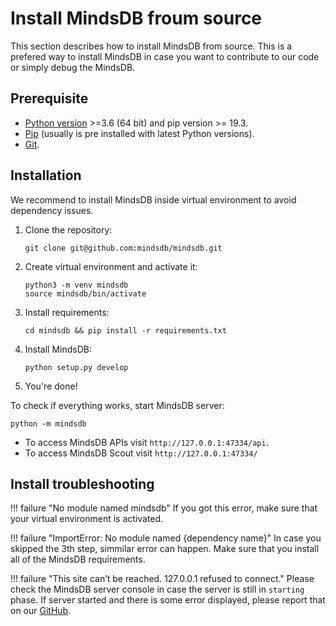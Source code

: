 # Install MindsDB froum source

This section describes how to install MindsDB from source. This is a prefered way to install MindsDB in case you want to contribute to our code or simply debug the MindsDB.

## Prerequisite

* [Python version](https://www.python.org/downloads/) >=3.6 (64 bit) and pip version >= 19.3.
* [Pip](https://pip.pypa.io/en/stable/installing/) (usually is pre installed with latest Python versions).
* [Git](https://git-scm.com/).

## Installation

We recommend to install MindsDB inside virtual environment to avoid dependency issues.

1. Clone the repository:

    ```
    git clone git@github.com:mindsdb/mindsdb.git
    ```

2. Create virtual environment and activate it:

    ```
    python3 -m venv mindsdb
    source mindsdb/bin/activate
    ```

3. Install requirements:

    ```
    cd mindsdb && pip install -r requirements.txt
    ```

4. Install MindsDB:

    ```
    python setup.py develop
    ```

5. You're done!

To check if everything works, start MindsDB server:

```
python -m mindsdb
```

* To access MindsDB APIs visit `http://127.0.0.1:47334/api`.
* To access MindsDB Scout visit  `http://127.0.0.1:47334/`


## Install troubleshooting

!!! failure "No module named mindsdb"
    If you got this error, make sure that your virtual environment is activated.

!!! failure "ImportError: No module named {dependency name}"
    In case you skipped the 3th step, simmilar error can happen. Make sure that you install all of the MindsDB requirements.

!!! failure "This site can’t be reached. 127.0.0.1 refused to connect."
    Please check the MindsDB server console in case the server is still in `starting` phase. If server started and there is some error displayed, please
    report that on our [GitHub](https://github.com/mindsdb/mindsdb/issues).